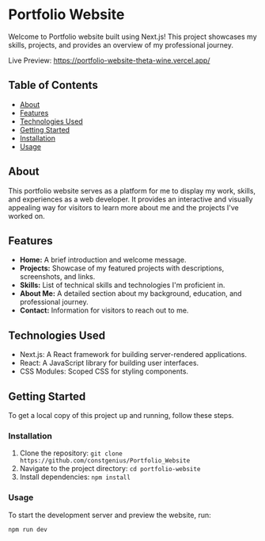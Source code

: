 # Portfolio Website

Welcome to Portfolio website built using Next.js! This project showcases my skills, projects, and provides an overview of my professional journey.

Live Preview: https://portfolio-website-theta-wine.vercel.app/ 

## Table of Contents

- [About](#about)
- [Features](#features)
- [Technologies Used](#technologies-used)
- [Getting Started](#getting-started)
- [Installation](#installation)
- [Usage](#usage)

## About

This portfolio website serves as a platform for me to display my work, skills, and experiences as a web developer. It provides an interactive and visually appealing way for visitors to learn more about me and the projects I've worked on.

## Features

- **Home:** A brief introduction and welcome message.
- **Projects:** Showcase of my featured projects with descriptions, screenshots, and links.
- **Skills:** List of technical skills and technologies I'm proficient in.
- **About Me:** A detailed section about my background, education, and professional journey.
- **Contact:** Information for visitors to reach out to me.

## Technologies Used

- Next.js: A React framework for building server-rendered applications.
- React: A JavaScript library for building user interfaces.
- CSS Modules: Scoped CSS for styling components.

## Getting Started

To get a local copy of this project up and running, follow these steps.

### Installation

1. Clone the repository: `git clone https://github.com/constgenius/Portfolio_Website`
2. Navigate to the project directory: `cd portfolio-website`
3. Install dependencies: `npm install`

### Usage

To start the development server and preview the website, run:

```bash
npm run dev
